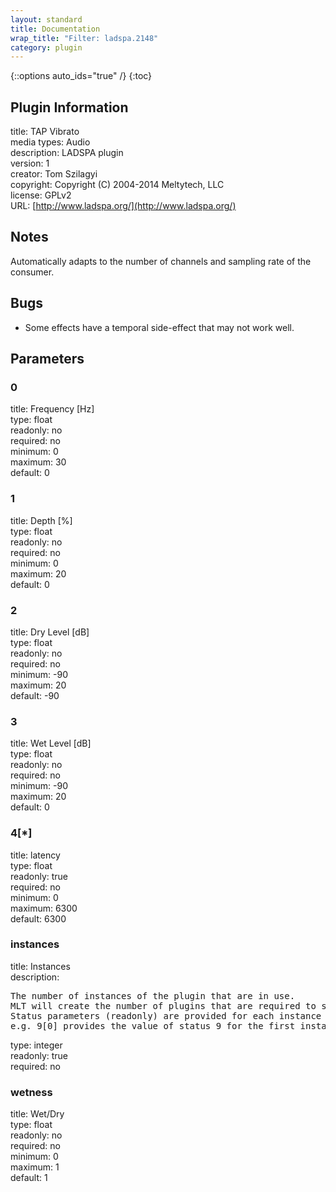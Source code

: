 ```yaml
---
layout: standard
title: Documentation
wrap_title: "Filter: ladspa.2148"
category: plugin
---
```

{::options auto_ids="true" /}
{:toc}

## Plugin Information

title: TAP Vibrato  
media types:
Audio  
description: LADSPA plugin  
version: 1  
creator: Tom Szilagyi  
copyright: Copyright (C) 2004-2014 Meltytech, LLC  
license: GPLv2  
URL: [http://www.ladspa.org/](http://www.ladspa.org/)  

## Notes

Automatically adapts to the number of channels and sampling rate of the consumer.
## Bugs

* Some effects have a temporal side-effect that may not work well.

## Parameters

### 0

title: Frequency [Hz]    
type: float  
readonly: no  
required: no  
minimum: 0  
maximum: 30  
default: 0  

### 1

title: Depth [%]    
type: float  
readonly: no  
required: no  
minimum: 0  
maximum: 20  
default: 0  

### 2

title: Dry Level [dB]    
type: float  
readonly: no  
required: no  
minimum: -90  
maximum: 20  
default: -90  

### 3

title: Wet Level [dB]    
type: float  
readonly: no  
required: no  
minimum: -90  
maximum: 20  
default: 0  

### 4[*]

title: latency    
type: float  
readonly: true  
required: no  
minimum: 0  
maximum: 6300  
default: 6300  

### instances

title: Instances    
description:
<pre>
The number of instances of the plugin that are in use.
MLT will create the number of plugins that are required to support the number of audio channels.
Status parameters (readonly) are provided for each instance and are accessed by specifying the instance number after the identifier (starting at zero).
e.g. 9[0] provides the value of status 9 for the first instance.
</pre>
type: integer  
readonly: true  
required: no  

### wetness

title: Wet/Dry    
type: float  
readonly: no  
required: no  
minimum: 0  
maximum: 1  
default: 1  

